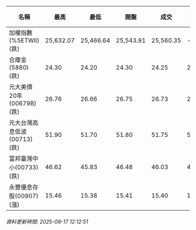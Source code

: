 | 名稱 | 最高 | 最低 | 開盤 | 成交 | 均價 | 成交金額(億) | 昨收 | 漲跌幅 | 漲跌 | 總量 | 昨量 | 振幅 |
| -------- | -------- | -------- | -------- |-------- | -------- | -------- |-------- |-------- |-------- | -------- | -------- |-------- |
|加權指數(%5ETWII) (跌)|25,632.07|25,466.64|25,543.91|25,560.35|-|2,897.16|25,629.64|0.27%|69.29|5,615,056|0|0.65%|
|合庫金(5880) (跌)|24.30|24.20|24.30|24.25|24.24|0.578|24.30|0.21%|0.05|2,382|8,669|0.41%|
|元大美債20年(00679B) (跌)|26.76|26.66|26.75|26.73|26.69|9.59|26.74|0.04%|0.01|35,931|32,633|0.37%|
|元大台灣高息低波(00713) (跌)|51.90|51.70|51.80|51.75|51.76|2.73|51.80|0.10%|0.05|5,282|7,424|0.39%|
|富邦臺灣中小(00733) (跌)|46.62|45.83|46.48|46.03|46.14|0.191|46.39|0.78%|0.36|414|979|1.70%|
|永豐優息存股(00907) (漲)|15.46|15.38|15.41|15.40|15.40|0.106|15.35|0.33%|0.05|686|593|0.52%|
###### 資料更新時間: 2025-09-17 12:12:51